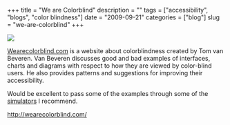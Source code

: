 +++
title = "We are Colorblind"
description = ""
tags = ["accessibility", "blogs", "color blindness"]
date = "2009-09-21"
categories = ["blog"]
slug = "we-are-colorblind"
+++



  <div class="notebook-screenshot"><a href="http://wearecolorblind.com/"><img src="/media/bluga/wt4ab786bb0894e.jpg"/></a></div><p><a href="http://wearecolorblind.com/">Wearecolorblind.com</a> is a website about colorblindness created by Tom van Beveren. Van Beveren discusses good and bad examples of interfaces, charts and diagrams with respect to how they are viewed by color-blind users. He also provides patterns and suggestions for improving their accessibility. </p>
<p>Would be excellent to pass some of the examples through some of the <a href="../tools/submissions/color-deficit-simulators.html">simulators</a> I recommend.</p>
    
  <a href="http://wearecolorblind.com/">http://wearecolorblind.com/</a>
